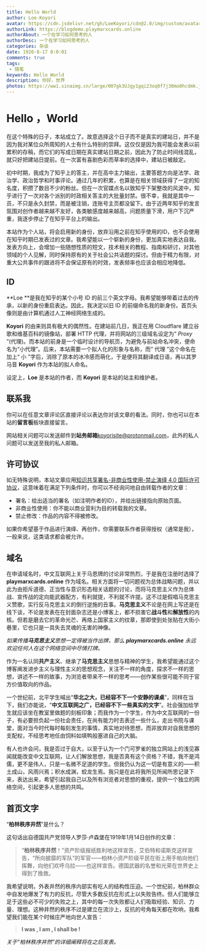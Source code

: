 ```yaml
---
title: Hello World
author: Loe-Koyori
avatar: https://cdn.jsdelivr.net/gh/LoeKoyori/cdn@2.0/img/custom/avatar.png
authorLink: https://blogdemo.playmarxcards.online
authorAbout: 一个在学习如何思考的人
authorDesc: 一个在学习如何思考的人
categories: 杂谈
date: 1926-8-17 0:0:01
comments: true
tags: 
 - 随笔
keywords: Hello World
description: 你好，世界
photos: https://ww1.sinaimg.cn/large/007gk3UJgy1gqi23oq8f7j30mo0hcdmk.jpg
---
```

# Hello ，World

在这个特殊的日子，本站成立了。故意选择这个日子而不是真实的建站日，并不是因为我对某位众所周知的人士有什么特别的崇拜。这仅仅是因为我可能会发表以前累积的存稿，而它们的写成日期在真实建站日期之前，因此为了防止时间线混乱，就只好把建站日提前。在一次富有喜剧色彩而草率的选择中，建站日被敲定。

初中时期，我成为了知乎上的答主，并在高中主力输出，主要答题方向是法学、政治学、政治哲学和时事评论。通过几年的积累，也算是在相关领域获得了一定的知名度，积攒了数目不少的粉丝。但在一次官媒点名以致知乎下架整改的风波中，知乎进行了一次对各个派别的时政相关答主的大批量封禁。很不幸，我就是其中一员，不只是永久封禁，而是被注销，连账号主页都没留下。由于近两年知乎的发言氛围对创作者越来越不友好，各类敏感度越来越高，问题质量下滑，用户下沉严重，我逐步停止了在知乎平台上的输出。

本站作为个人站，将会启用新的身份，放弃沿用之前在知乎使用的ID，也不会使用在知乎时期已发表过的文章。我希望能以一个崭新的身份，更加真实地表达自我。发表方向上，会增加一些随想性质的短文，技术相关的教程、指南和研讨，对其他领域的个人见解，同时保持原有的关于社会公共话题的探讨。但由于精力有限，对重大公共事件的跟进将不会保证原有的时效，发表频率也应该会相应地降低。

## ID

**Loe **是我在知乎的某个小号 ID 的前三个英文字母。我希望能够带着过去的传承，以新的身份重启表达。因此，我决定以旧 ID 的前缀命名我的新身份。首页头像则是由计算机通过人工神经网络生成的。

**Koyori** 的由来则具有极大的偶然性。在建站前几日，我正在用 Cloudflare 建立谷歌和维基百科的镜像站，部署 HTTP 代理，并将网站的三级域名设定为“ *Proxy* ”(代理)。而本站的前身是一个临时设计的导航页，为避免与前站命名冲突，便命名为“小代理”。后来，本站需要一个拟人化的形象与名称，而“ 代理 ”这个命名在加上“ 小 ”字后，消除了原本的冰冷感而萌化，于是便将其翻译成日语，再以其罗马音 **Koyori** 作为本站的拟人命名。

设定上，**Loe** 是本站的作者，而 **Koyori** 是本站的站主和维护者。


## 联系我

你可以在任意文章评论区直接评论以表达你对该文章的看法。同时，你也可以在本站的**留言板**板块直接留言。

网站相关问题可以发送邮件到**站务邮箱**koyorisite@protonmail.com，此外的私人问题可以发送至我的私人邮箱。

## 许可协议

如无特殊说明，本站文章应用[知识共享署名-非商业性使用-禁止演绎 4.0 国际许可协议](https://creativecommons.org/licenses/by-nc-nd/4.0/deed.zh)，这意味着在满足下列条件时，你可以不经询问地自由转载作者的文章：

- 署名：给出适当的署名（如注明作者的ID），并给出链接指向原始页面。
- 非商业性使用：你不能以商业营利为目的转载我的文章。
- 禁止修改：作品的内容不得被修改。

如果你希望基于作品进行演绎、再创作，你需要联系作者获得授权（通常是我），一般来说，这类请求都会被允许。

## 域名

在申请域名时，中文互联网上关于马恩牌的讨论非常热烈，于是我在注册时选择了 **playmarxcards.online** 作为域名。相关方面将一切问题视为总体战略问题，并以此为由拒斥道德、正当性与意识形态相关话题的讨论，而将马克思主义作为总体战、宣传战的定向能武器配方，有利就提，不利就不许提。这不过是假唱马克思主义赞歌，实行反马克思主义的倒行逆施的丑事。**马克思主义**不论是在网上写还是在线下谈，不论是发表在在封面杂志还是小博客上，都不损害它**战斗性**和**解放性**的内核。但若是磨去它的革命光芒、再烙上国家主义的纹章，那即使到处张贴在大街小巷里，它也只是一具失去灵魂的无害的神像。

*如果传播**马克思主义**思想一定得被当作出牌，那么 **playmarxcards.online** 永远欢迎任何人在这个网络空间中尽情打牌。*

作为一名认同**共产主义**、继承了**马克思主义**思想与精神的学生，我希望能通过这个博客阐发进步主义与理性主义的思想观念，关注不一样的角度，探求不一样的思想，讲述不一样的故事，为浏览者带来不一样的思考——创作某些很可能不同于官方价值取向的作品。

一个世纪前，北平学生喊出“**华北之大，已经容不下一个安静的课桌**”，同样在当下，我们亦能说，“**中文互联网之广，已经容不下一些真实的文字**”。社会强加给学生就应该坐在教室里做题的刻板印象；而我作为一个学生，作为中文互联网的一份子，有必要担负起一份社会责任，在尚有能力时去表述一些什么，走出书院与课堂，面对当今时代每时每刻发生的事情，真实地对待思想，而非放弃对自我思想的支配权，不经思考地任由饲料如填鸭般塞进自己的大脑。

有人也许会问，我是否过于自大，以至于认为一个门可罗雀的独立网站上的浅见寡闻就能改变中文互联网，让人们解放思想，我是否真有这个资格？不错，我不是鸿儒，更不是伟人，只是一名微不足道的学生。但我仍认为这一切是有意义的——积土成山，风雨兴焉；积水成渊，蛟龙生焉。我只是在此将我所见所闻所思记录下来，表达出来，希望引起我自己以及所有浏览者对思想的重视，提供一个独立的网络空间，引起更多人思想的共鸣。
## 首页文字

“**柏林秩序井然**”是什么？

这句话出自德国共产党领导人罗莎·卢森堡在1919年1月14日创作的文章：

> “**柏林秩序井然**！”资产阶级报纸胜利地这样宣告，艾伯特和诺斯克这样宣告，“所向披靡的军队”的军官——柏林小资产阶级平民在街上用手帕向他们挥舞，向他们欢呼乌拉——也这样宣告。德国武器的名誉和光荣在世界史上得到了挽救。

我希望说明，外表井然的秩序内部实有吃人的结构性压迫。一个世纪前，柏林群众中自发地爆发了有力的反抗，尽管大多数反抗在形式上以失败告终。但人们能够立足于这些必不可少的失败之上，其中的每一次失败都让人们吸取经验、知识、力量、理想。这种井然的秩序不过是建立在流沙上，反抗的号角每天都在吹响，我希望我们能在某个时候庄严地向世人宣告：

> **I was , I am , I shall be !**

*关于“柏林秩序井然”的详细阐释将在之后发表。*